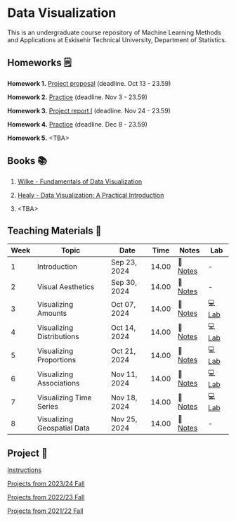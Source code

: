 # Data Visualization

This is an undergraduate course repository of Machine Learning Methods and Applications at Eskisehir Technical University, Department of Statistics.


## Homeworks &#x1F5D2;

**Homework 1.** [Project proposal](https://github.com/mcavs/ESTUStat_2024Fall_DataVisualization/tree/main/Homeworks/HW%231) (deadline. Oct 13 - 23.59)

**Homework 2.** [Practice](https://github.com/mcavs/ESTUStat_2024Fall_DataVisualization/tree/main/Homeworks/HW%232#readme) (deadline. Nov 3 - 23.59)

**Homework 3.** [Project report I](https://github.com/mcavs/ESTUStat_2024Fall_DataVisualization/blob/main/Homeworks/HW%233/Readme.md) (deadline. Nov 24 - 23.59)

**Homework 4.** [Practice](https://github.com/mcavs/ESTUStat_2024Fall_DataVisualization/tree/main/Homeworks/HW%234#readme) (deadline. Dec 8 - 23.59)

**Homework 5.** \<TBA\>


## Books 📚

1. [Wilke - Fundamentals of Data Visualization](https://clauswilke.com/dataviz/)

2. [Healy - Data Visualization: A Practical Introduction](https://socviz.co/index.html#preface) 

3. \<TBA\>


## Teaching Materials 📂

| Week | Topic                        | Date             | Time  | Notes                                                                                                                                 | Lab                                                                                                                                                        |
|------|------------------------------|------------------|-------|---------------------------------------------------------------------------------------------------------------------------------------|------------------------------------------------------------------------------------------------------------------------------------------------------------|
| 1    | Introduction                  | Sep 23, 2024     | 14.00 | 📖 [Notes](https://github.com/mcavs/ESTUStat_2024Fall_DataVisualization/blob/main/DataViz_202425Fall_Week1.pdf)                       | -                                                                                                                                                          |
| 2    | Visual Aesthetics             | Sep 30, 2024     | 14.00 | 📖 [Notes](https://github.com/mcavs/ESTUStat_2024Fall_DataVisualization/blob/main/DataViz_202425Fall_Week2.pdf)                       | -                                                                                                                                                          |
| 3    | Visualizing Amounts           | Oct 07, 2024      | 14.00 | 📖 [Notes](https://github.com/mcavs/ESTUStat_2024Fall_DataVisualization/blob/main/DataViz_202425Fall_Week3.pdf)                       | :computer: [Lab](https://github.com/mcavs/ESTUStat_2024Fall_DataVisualization/blob/main/Labs/Lab%231.R)                                                     |
| 4    | Visualizing Distributions     | Oct 14, 2024     | 14.00 | 📖 [Notes](https://github.com/mcavs/ESTUStat_2024Fall_DataVisualization/blob/main/DataViz_202425Fall_Week4.pdf)                       | :computer: [Lab](https://github.com/mcavs/ESTUStat_2024Fall_DataVisualization/blob/main/Labs/Lab2.R)                                                        |
| 5    | Visualizing Proportions       | Oct 21, 2024     | 14.00 | 📖 [Notes](https://github.com/mcavs/ESTUStat_2024Fall_DataVisualization/blob/main/DataViz_202425Fall_Week5.pdf)                       | :computer: [Lab](https://github.com/mcavs/ESTUStat_2024Fall_DataVisualization/blob/main/Labs/Lab3.R)                                                        |
| 6    | Visualizing Associations      | Nov 11, 2024     | 14.00 | 📖 [Notes](https://github.com/mcavs/ESTUStat_2024Fall_DataVisualization/blob/main/DataViz_202425Fall_Week6.pdf)                       | :computer: [Lab](https://github.com/mcavs/ESTUStat_2024Fall_DataVisualization/blob/main/Labs/Lab4.R)                                                        |
| 7    | Visualizing Time Series       | Nov 18, 2024     | 14.00 | 📖 [Notes](https://github.com/mcavs/ESTUStat_2024Fall_DataVisualization/blob/main/DataViz_202425Fall_Week7.pdf)                       | :computer: [Lab](https://github.com/mcavs/ESTUStat_2024Fall_DataVisualization/blob/main/Labs/Lab5.R)                                                        |
| 8    | Visualizing Geospatial Data   | Nov 25, 2024     | 14.00 | 📖 [Notes](https://github.com/mcavs/ESTUStat_2024Fall_DataVisualization/blob/main/DataViz_202425Fall_Week8.pdf)                       | -                                                                                                                                                          |


## Project &#x1F680;

[Instructions](https://github.com/mcavs/ESTUStat_2024Fall_DataVisualization/blob/main/Projects/Readme.md)

[Projects from 2023/24 Fall](https://github.com/mcavs/ESTUStat_2023Guz_VeriGorsellestirme/blob/main/Projeler/Posterler/Readme.md)

[Projects from 2022/23 Fall](https://github.com/mcavs/ESTUStat_2022Guz_VeriGorsellestirme/blob/main/Projeler/Posterler/Readme.md)

[Projects from 2021/22 Fall](https://github.com/mcavs/ESTUStat_2021Guz_VeriGorsellestirme/tree/main/Projeler)

